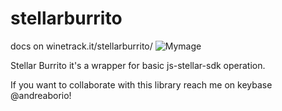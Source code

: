 # stellarburrito
docs on winetrack.it/stellarburrito/
![Mymage](https://i.ibb.co/dDRV0Rm/logo.png)

Stellar Burrito it's a wrapper for basic js-stellar-sdk operation. 


If you want to collaborate with this library reach me on keybase @andreaborio!



